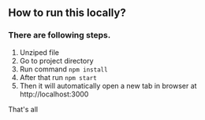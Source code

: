 ## How to run this locally?

### There are following steps.

1. Unziped file
2. Go to project directory
3. Run command `npm install`
4. After that run `npm start`
5. Then it will automatically open a new tab in browser at http://localhost:3000

That's all
